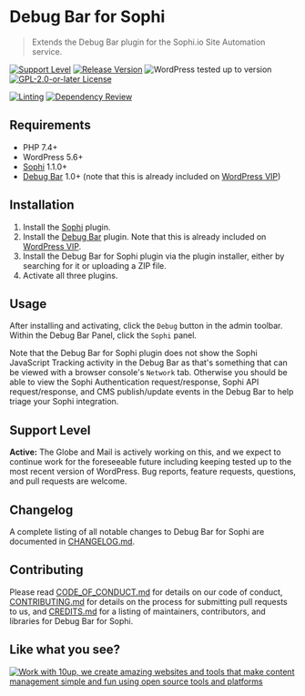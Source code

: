 # Debug Bar for Sophi

> Extends the Debug Bar plugin for the Sophi.io Site Automation service.

[![Support Level](https://img.shields.io/badge/support-active-green.svg)](#support-level) [![Release Version](https://img.shields.io/github/release/globeandmail/sophi-debug-bar.svg)](https://github.com/globeandmail/sophi-debug-bar/releases/latest) ![WordPress tested up to version](https://img.shields.io/wordpress/plugin/tested/debug-bar-for-sophi?color=blue&label=WordPress&logo=WordPress) [![GPL-2.0-or-later License](https://img.shields.io/github/license/globeandmail/sophi-debug-bar.svg)](https://github.com/globeandmail/sophi-debug-bar/blob/trunk/LICENSE.md)

[![Linting](https://github.com/10up/sophi-debug-bar/actions/workflows/lint.yml/badge.svg)](https://github.com/10up/sophi-debug-bar/actions/workflows/lint.yml) [![Dependency Review](https://github.com/10up/sophi-debug-bar/actions/workflows/dependency-review.yml/badge.svg)](https://github.com/10up/sophi-debug-bar/actions/workflows/dependency-review.yml)

## Requirements

* PHP 7.4+
* WordPress 5.6+
* [Sophi](https://wordpress.org/plugins/sophi/) 1.1.0+
* [Debug Bar](https://wordpress.org/plugins/debug-bar/) 1.0+ (note that this is already included on [WordPress VIP](https://wpvip.com/))

## Installation

1. Install the [Sophi](https://wordpress.org/plugins/sophi) plugin.
1. Install the [Debug Bar](https://wordpress.org/plugins/debug-bar/) plugin.  Note that this is already included on [WordPress VIP](https://wpvip.com/).
1. Install the Debug Bar for Sophi plugin via the plugin installer, either by searching for it or uploading a ZIP file.
1. Activate all three plugins.

## Usage

After installing and activating, click the `Debug` button in the admin toolbar.  Within the Debug Bar Panel, click the `Sophi` panel.

Note that the Debug Bar for Sophi plugin does not show the Sophi JavaScript Tracking activity in the Debug Bar as that's something that can be viewed with a browser console's `Network` tab.  Otherwise you should be able to view the Sophi Authentication request/response, Sophi API request/response, and CMS publish/update events in the Debug Bar to help triage your Sophi integration.

## Support Level

**Active:** The Globe and Mail is actively working on this, and we expect to continue work for the foreseeable future including keeping tested up to the most recent version of WordPress.  Bug reports, feature requests, questions, and pull requests are welcome.

## Changelog

A complete listing of all notable changes to Debug Bar for Sophi are documented in [CHANGELOG.md](https://github.com/globeandmail/sophi-debug-bar/blob/develop/CHANGELOG.md).

## Contributing

Please read [CODE_OF_CONDUCT.md](https://github.com/globeandmail/sophi-debug-bar/blob/develop/CODE_OF_CONDUCT.md) for details on our code of conduct, [CONTRIBUTING.md](https://github.com/globeandmail/sophi-debug-bar/blob/develop/CONTRIBUTING.md) for details on the process for submitting pull requests to us, and [CREDITS.md](https://github.com/globeandmail/sophi-debug-bar/blob/develop/CREDITS.md) for a listing of maintainers, contributors, and libraries for Debug Bar for Sophi.

## Like what you see?

<a href="http://10up.com/contact/"><img src="https://10up.com/uploads/2016/10/10up-Github-Banner.png" alt="Work with 10up, we create amazing websites and tools that make content management simple and fun using open source tools and platforms"></a>
